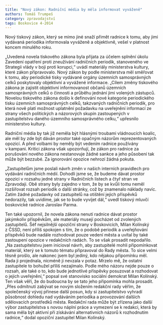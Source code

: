 ```yaml
---
title: "Nový zákon: Radniční média by měla informovat vyváženě"
authors: Tomáš Trumpeš
category: zpravodajství
tags: Boskovice 4-2014
---
```


Nový tiskový zákon, který se mimo jiné snaží přimět radnice k tomu, aby jimi vydávaná periodika informovala vyváženě a objektivně, vešel v platnost koncem minulého roku.

„Uvedená novela tiskového zákona byla přijata za účelem splnění úkolu Zavedení opatření proti zneužívání radničních periodik, stanoveného ve Strategii vlády v boji proti korupci,“ uvádí materiály ministerstva kultury, které zákon připravovalo. Nový zákon by podle ministerstva měl směřovat k tomu, aby periodické tisky vydávané orgány územních samosprávných celků poskytovaly objektivní a vyvážené informace. „Cílem změny tiskového zákona je zajistit objektivní informovanost občanů územních samosprávných celků o činnosti a průběhu jednání jimi volených zástupců. Novelou tiskového zákona došlo k definování nové kategorie periodického tisku územních samosprávných celků, takzvaných radničních periodik, pro která nově platí možnost uplatnění požadavku na uveřejnění informací ze strany všech politických a názorových skupin zastoupených v zastupitelstvu daného územního samosprávného celku,“ upřesnilo ministerstvo kultury.

Radniční média by tak již neměla být hlásnými troubami vládnoucích koalic, ale měl by zde být dáván prostor také opačným názorům reprezentovaných opozicí. A před volbami by neměly být vedením radnice používány v kampani. Kritici zákona však upozorňují, že zákon pro radnice za porušování nového zákona nestanovuje žádné sankce a jeho působení tak může být bezzubé. Za ignorování opozice nehrozí žádná pokuta.

„Zastupitelům jsme poslali návrh změn v našich interních pravidlech pro vydávání radničních médií. Dohodli jsme se, že budeme dávat prostor opozici v rozsahu jedné strany v Radničních listech a čtyř stran ve Zpravodaji. Obě strany byly zajedno v tom, že by se kvůli tomu neměl rozšiřovat rozsah periodik o další stránky, což by znamenalo náklady navíc. Zatím žádné požadavky od zastupitelů na otištění jejich příspěvků nedorazily, tak uvidíme, jak se to bude vyvíjet dál,“ uvedl tiskový mluvčí boskovické radnice Jaroslav Parma.

Ten také upozornil, že novela zákona nenutí radnice dávat prostor jakýmkoliv příspěvkům, ale materiály musejí pocházet od zvolených zastupitelů. Šéf nejsilnější opoziční strany v Boskovicích, Milan Kolínský z ČSSD, není příliš spokojen s tím, že o podobě periodik a uveřejňování příspěvků bude nadále rozhodovat pouze vedení města a uvítal by také zastoupení opozice v redakčních radách. To se však prosadit nepodařilo. „Na zastupitelstvu jsem inicioval návrh, aby zastupitelé mohli připomínkovat materiál, který se k tomuto tématu připravoval do Rady města. To sice velmi těsně prošlo, ale nakonec jsem byl jediný, kdo nějakou připomínku měl. Rada ji projednala, nicméně ji nevzala v potaz. Mrzelo mě, že ostatní zastupitele to bohužel příliš nezajímalo. Podle mého názoru nejde pouze o rozsah, ale také o to, kdo bude jednotlivé příspěvky posuzovat a rozhodovat o jejich uveřejnění,“ popsal své stanovisko sociální demokrat Milan Kolínský. Ten však věří, že do budoucna by se tato jeho připomínka mohla prosadit. „Přes odmítnutí zabývat se novým složením redakční rady věřím, že společenský vývoj přinese další posun, kdy si zastupitelstvo vyhradí působnost dohledu nad vydáváním periodika a provozování dalších sdělovacích prostředků města. Redakční rada může být zřízena jako další výbor zastupitelstva s novou náplní práce a vymezení se k redakci, která by sama měla být aktivní při získávání alternativních názorů k rozhodnutím radnice,“ dodal opoziční zastupitel Milan Kolínský.
